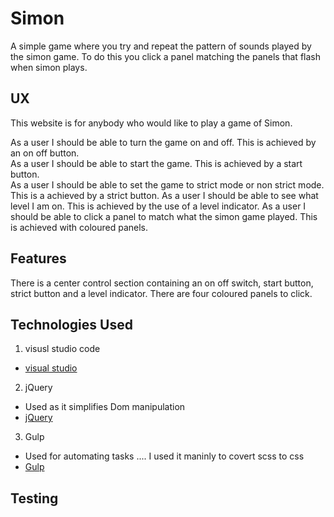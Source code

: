 # Simon

A simple game where you try and repeat the pattern of sounds played by the simon game. To do this you click a panel matching the panels that flash when simon plays.

## UX

This website is for anybody who would like to play a game of Simon.

As a user I should be able to turn the game on and off. This is achieved by an on off button.  
As a user I should be able to start the game. This is achieved by a start button.  
As a user I should be able to set the game to strict mode or non strict mode. This is a achieved by a strict button.
As a user I should be able to see what level I am on. This is achieved by the use of a level indicator.
As a user I should be able to click a panel to match what the simon game played. This is achieved with coloured panels.

## Features

There is a center control section containing an on off switch, start button, strict button and a level indicator.
There are four coloured panels to click.

## Technologies Used

1. visusl studio code 
 - [visual studio]('https://visualstudio.microsoft.com/free-developer-offers/')
2. jQuery
 - Used as it simplifies Dom manipulation
 - [jQuery](https://api.jquery.com/)
3. Gulp
 - Used for automating tasks .... I used it maninly to covert scss to css
 - [Gulp](https://gulpjs.com/)

## Testing

